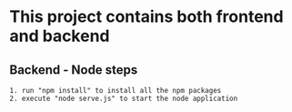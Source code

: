 # This project contains both frontend and backend

## Backend - Node steps
```text
1. run "npm install" to install all the npm packages
2. execute "node serve.js" to start the node application 
```
